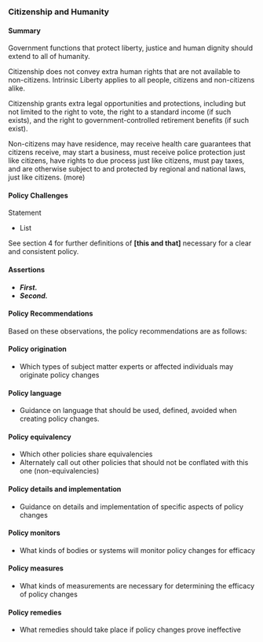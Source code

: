 ### Citizenship and Humanity

#### Summary
Government functions that protect liberty, justice and human dignity should extend to all of humanity.  

Citizenship does not convey extra human rights that are not available to non-citizens.  Intrinsic Liberty applies to all people, citizens and non-citizens alike.  

Citizenship grants extra legal opportunities and protections, including but not limited to the right to vote, the right to a standard income (if such exists), and the right to government-controlled retirement benefits (if such exist).

Non-citizens may have residence, may receive health care guarantees that citizens receive, may start a business, must receive police protection just like citizens, have rights to due process just like citizens, must pay taxes, and are otherwise subject to and protected by regional and national laws, just like citizens.  (more)


#### Policy Challenges
Statement

- List

See section 4 for further definitions of **[this and that]** necessary for a clear and consistent policy.

#### Assertions 

-  *__First.__*
-  *__Second.__*

#### Policy Recommendations
Based on these observations, the policy recommendations are as follows:

#### Policy origination
- Which types of subject matter experts or affected individuals may originate policy changes

#### Policy language
- Guidance on language that should be used, defined, avoided when creating policy changes.

#### Policy equivalency
- Which other policies share equivalencies
- Alternately call out other policies that should not be conflated with this one (non-equivalencies)

#### Policy details and implementation
- Guidance on details and implementation of specific aspects of policy changes

#### Policy monitors 
- What kinds of bodies or systems will monitor policy changes for efficacy

#### Policy measures
- What kinds of measurements are necessary for determining the efficacy of policy changes

#### Policy remedies
- What remedies should take place if policy changes prove ineffective 

